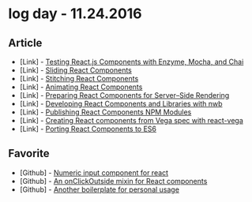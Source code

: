 # log day - 11.24.2016

## Article

- \[Link\] - [Testing React.js Components with Enzyme, Mocha, and Chai](https://medium.com/@jerrymao/testing-react-js-components-with-enzyme-mocha-and-chai-534c7f000976#.y0e9zho73)
- \[Link\] - [Sliding React Components](https://medium.com/front-end-developers/sliding-react-components-4873e232907e#.zezfq36nt)
- \[Link\] - [Stitching React Components](https://medium.com/@chetcorcos/stitching-react-components-effbec3236d4#.yspr8erh7)
- \[Link\] - [Animating React Components](https://medium.com/front-end-developers/animating-react-components-4062fc3628ac#.irqu8r3q3)
- \[Link\] - [Preparing React Components for Server–Side Rendering](https://medium.com/front-end-hacking/preparing-react-components-for-server-side-rendering-18901d09784c#.comr5my2m)
- \[Link\] - [Developing React Components and Libraries with nwb](https://medium.com/@jbscript/developing-react-components-and-libraries-with-nwb-2018059ea25a#.q21dkbvo8)
- \[Link\] - [Publishing React Components NPM Modules](https://medium.com/points-san-francisco/publishing-react-components-npm-modules-678258bd6ba0#.sasn72c0d)
- \[Link\] - [Creating React components from Vega spec with react-vega](https://medium.com/@kristw/creating-react-components-from-vega-spec-with-react-vega-26a4f5f494dc#.80ojv5rna)
- \[Link\] - [Porting React Components to ES6](https://medium.com/@Broonix/porting-react-components-to-es6-53fc7b52991e#.7dliry2y1)


## Favorite

- \[Github\] - [Numeric input component for react](https://github.com/vlad-ignatov/react-numeric-input)
- \[Github\] - [An onClickOutside mixin for React components](https://github.com/Pomax/react-onclickoutside)
- \[Github\] - [Another boilerplate for personal usage](https://github.com/chentsulin/redux-boilerplate)
